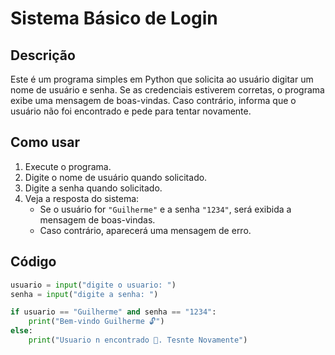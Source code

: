 # Sistema Básico de Login

## Descrição
Este é um programa simples em Python que solicita ao usuário digitar um nome de usuário e senha. Se as credenciais estiverem corretas, o programa exibe uma mensagem de boas-vindas. Caso contrário, informa que o usuário não foi encontrado e pede para tentar novamente.

## Como usar
1. Execute o programa.
2. Digite o nome de usuário quando solicitado.
3. Digite a senha quando solicitado.
4. Veja a resposta do sistema:
   - Se o usuário for `"Guilherme"` e a senha `"1234"`, será exibida a mensagem de boas-vindas.
   - Caso contrário, aparecerá uma mensagem de erro.

## Código

```python
usuario = input("digite o usuario: ")
senha = input("digite a senha: ")

if usuario == "Guilherme" and senha == "1234":
    print("Bem-vindo Guilherme 🔓")
else:
    print("Usuario n encontrado 🔐. Tesnte Novamente")
